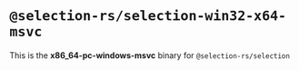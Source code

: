 # `@selection-rs/selection-win32-x64-msvc`

This is the **x86_64-pc-windows-msvc** binary for `@selection-rs/selection`
